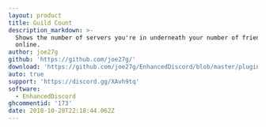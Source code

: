 ```yaml
---
layout: product
title: Guild Count
description_markdown: >-
  Shows the number of servers you're in underneath your number of friends
  online.
author: joe27g
github: 'https://github.com/joe27g/'
download: 'https://github.com/joe27g/EnhancedDiscord/blob/master/plugins/guild_count.js'
auto: true
support: 'https://discord.gg/XAvh9tq'
software:
  - EnhancedDiscord
ghcommentid: '173'
date: 2018-10-28T22:18:44.062Z
---
```


